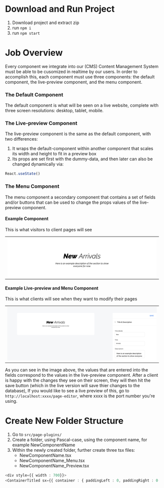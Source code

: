 # Download and Run Project
1. Download project and extract zip
2. run ```npm i```
3. run ```npm start```


# Job Overview
Every component we integrate into our (CMS) Content Management System must be able to be cusomized in realtime by our users. In order to accomplish this, each component must use three components: the default component, the live-preview component, and the menu component. 

### The Default Component
The default component is what will be seen on a live website, complete with three screen resolutions: desktop, tablet, mobile.

### The Live-preview Component
The live-preview component is the same as the default component, with two differences: 
1. It wraps the default-component within another component that scales its width and height to fit in a preview box
2. Its props are set first with the dummy-data, and then later can also be changed dynamically via:
```typescript
React.useState()
```

### The Menu Component
The menu component a secondary component that contains a set of fields and/or buttons that can be used to change the props values of the live-preview component. 


#### Example Component 
This is what visitors to client pages will see
<table><tr><td>
    <img src="images/component-desktop.png">
</td></tr></table>

#### Example Live-preview and Menu Component 
This is what clients will see when they want to modify their pages
<table><tr><td>
    <img src="images/component-cms.png">
</td></tr></table>

As you can see in the image above, the values that are entered into the fields correspond to the values in the live-preview component. After a client is happy with the changes they see on their screen, they will then hit the save button (which in the live version will save thier changes to the database), If you would like to see a live preview of this, go to ```http://localhost:xxxx/page-editor```, where xxxx is the port number you're using. 

# Create New Folder Structure
1. Go to ```src/page-plugins/```
2. Create a folder, using Pascal-case, using the component name, for example NewComponentName
3. Within the newly created folder, further create three tsx files:
   * NewComponentName.tsx
   * NewComponentName_Menu.tsx
   * NewComponentName_Preview.tsx









```typescript
<div style={{ width : 700}}>
<ContainerTitled sx={{ container : { paddingLeft : 0, paddingRight : 0 }}} notitle>
```
